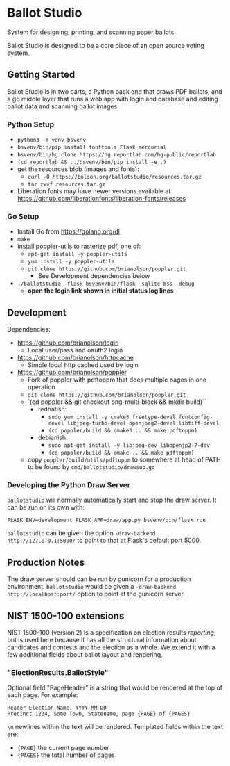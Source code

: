 # Ballot Studio

System for designing, printing, and scanning paper ballots.

Ballot Studio is designed to be a core piece of an open source voting system.

## Getting Started

Ballot Studio is in two parts, a Python back end that draws PDF ballots, and a go middle layer that runs a web app with login and database and editing ballot data and scanning ballot images.

### Python Setup

* `python3 -m venv bsvenv`
* `bsvenv/bin/pip install fonttools Flask mercurial`
* `bsvenv/bin/hg clone https://hg.reportlab.com/hg-public/reportlab`
* `(cd reportlab && ../bsvenv/bin/pip install -e .)`
* get the resources blob (images and fonts):
  * `curl -O https://bolson.org/ballotstudio/resources.tar.gz`
  * `tar zxvf resources.tar.gz`
* Liberation fonts may have newer versions available at https://github.com/liberationfonts/liberation-fonts/releases

### Go Setup

* Install Go from https://golang.org/dl
* `make`
* install poppler-utils to rasterize pdf, one of:
  * `apt-get install -y poppler-utils`
  * `yum install -y poppler-utils`
  * `git clone https://github.com/brianolson/poppler.git`
     * See Development dependencies below
* `./ballotstudio -flask bsvenv/bin/flask -sqlite bss -debug`
  * **open the login link shown in initial status log lines**

## Development

Dependencies:

* https://github.com/brianolson/login
  * Local user/pass and oauth2 login
* https://github.com/brianolson/httpcache
  * Simple local http cached used by login
* https://github.com/brianolson/poppler
  * Fork of poppler with pdftoppm that does multiple pages in one operation
  * `git clone https://github.com/brianolson/poppler.git`
  * `(cd poppler && git checkout png-multi-block && mkdir build)``
     * redhatish:
       * `sudo yum install -y cmake3 freetype-devel fontconfig-devel libjpeg-turbo-devel openjpeg2-devel libtiff-devel`
       * `(cd poppler/build && cmake3 .. && make pdftoppm)`
     * debianish:
       * `sudo apt-get install -y libjpeg-dev libopenjp2-7-dev`
       * `(cd poppler/build && cmake .. && make pdftoppm)`
  * copy `poppler/build/utils/pdftoppm` to somewhere at head of PATH to be found by `cmd/ballotstudio/drawsub.go`

### Developing the Python Draw Server

`ballotstudio` will normally automatically start and stop the draw server.
It can be run on its own with:

`FLASK_ENV=development FLASK_APP=draw/app.py bsvenv/bin/flask run`

`ballotstudio` can be given the option `-draw-backend http://127.0.0.1:5000/` to point to that at Flask's default port 5000.

## Production Notes

The draw server should can be run by gunicorn for a production environment. `ballotstudio` would be given a `-draw-backend http://localhost:port/` option to point at the gunicorn server.

## NIST 1500-100 extensions

NIST 1500-100 (version 2) is a specification on election results *reporting*, but is used here because it has all the structural information about candidates and contests and the election as a whole.
We extend it with a few additional fields about ballot layout and rendering.

### "ElectionResults.BallotStyle"

Optional field "PageHeader" is a string that would be rendered at the top of each page. For example:

```
Header Election Name, YYYY-MM-DD
Precinct 1234, Some Town, Statename, page {PAGE} of {PAGES}
```

`\n` newlines within the text will be rendered.
Templated fields within the text are:

* `{PAGE}` the current page number
* `{PAGES}` the total number of pages

